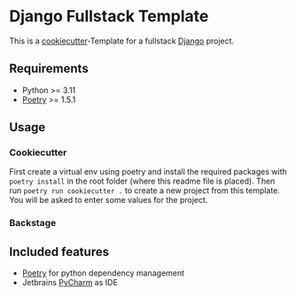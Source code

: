 Django Fullstack Template
=========================

This is a [cookiecutter](https://cookiecutter.readthedocs.io/en/stable/)-Template for a fullstack [Django](https://www.djangoproject.com/) project. 

## Requirements

- Python >= 3.11
- [Poetry](https://python-poetry.org/) >= 1.5.1

## Usage

### Cookiecutter

First create a virtual env using poetry and install the required packages with `poetry install` in the root folder (where this readme file is placed). Then run `poetry run cookiecutter .` to create a new project from this template. You will be asked to enter some values for the project.

### Backstage



## Included features

- [Poetry](https://python-poetry.org/) for python dependency management
- Jetbrains [PyCharm](https://www.jetbrains.com/pycharm/) as IDE

